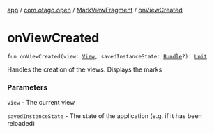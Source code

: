 [app](../../index.md) / [com.otago.open](../index.md) / [MarkViewFragment](index.md) / [onViewCreated](./on-view-created.md)

# onViewCreated

`fun onViewCreated(view: `[`View`](https://developer.android.com/reference/android/view/View.html)`, savedInstanceState: `[`Bundle`](https://developer.android.com/reference/android/os/Bundle.html)`?): `[`Unit`](https://kotlinlang.org/api/latest/jvm/stdlib/kotlin/-unit/index.html)

Handles the creation of the views.
Displays the marks

### Parameters

`view` - The current view

`savedInstanceState` - The state of the application (e.g. if it has been reloaded)
